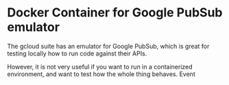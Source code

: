# Docker Container for Google PubSub emulator

The gcloud suite has an emulator for Google PubSub, which is great for testing locally how to run code against their APIs. 

However, it is not very useful if you want to run in a containerized environment, and want to test how the whole thing behaves. Event